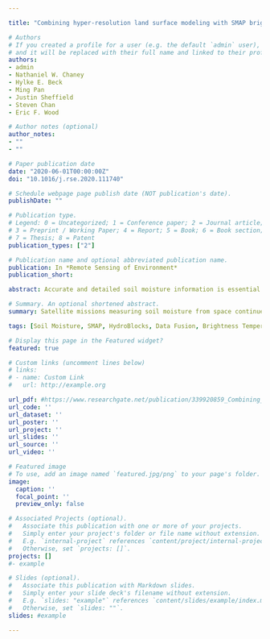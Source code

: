 ```yaml
---

title: "Combining hyper-resolution land surface modeling with SMAP brightness temperatures to obtain 30-m soil moisture estimates"

# Authors
# If you created a profile for a user (e.g. the default `admin` user), write the username (folder name) here 
# and it will be replaced with their full name and linked to their profile.
authors:
- admin
- Nathaniel W. Chaney
- Hylke E. Beck
- Ming Pan
- Justin Sheffield
- Steven Chan
- Eric F. Wood

# Author notes (optional)
author_notes:
- ""
- ""

# Paper publication date
date: "2020-06-01T00:00:00Z"
doi: "10.1016/j.rse.2020.111740"

# Schedule webpage page publish date (NOT publication's date).
publishDate: ""

# Publication type.
# Legend: 0 = Uncategorized; 1 = Conference paper; 2 = Journal article;
# 3 = Preprint / Working Paper; 4 = Report; 5 = Book; 6 = Book section;
# 7 = Thesis; 8 = Patent
publication_types: ["2"]

# Publication name and optional abbreviated publication name.
publication: In *Remote Sensing of Environment*
publication_short:  

abstract: Accurate and detailed soil moisture information is essential for, among other things, irrigation, drought and flood prediction, water resources management, and field-scale (i.e., tens of m) decision making. Recent satellite missions measuring soil moisture from space continue to improve the availability of soil moisture information. However, the utility of these satellite products is limited by the large footprint of the microwave sensors. This study presents a merging framework that combines a hyper-resolution land surface model (LSM), a radiative transfer model (RTM), and a Bayesian scheme to merge and downscale coarse resolution remotely sensed hydrological variables to a 30-m spatial resolution. The framework is based on HydroBlocks, an LSM that solves the field-scale spatial heterogeneity of land surface processes through interacting hydrologic response units (HRUs). The framework was demonstrated for soil moisture by coupling HydroBlocks with the Tau-Omega RTM used in the Soil Moisture Active Passive (SMAP) mission. The brightness temperature from the HydroBlocks-RTM and SMAP L3 were merged to obtain updated 30-m soil moisture. We validated the downscaled soil moisture estimates at four experimental watersheds with dense in-situ soil moisture networks in the United States and obtained overall high correlations (> 0.81) and good mean KGE score (0.56). The downscaled product captures the spatial and temporal soil moisture dynamics better than SMAP L3 and L4 product alone at both field and watershed scales. Our results highlight the value of hyper-resolution modeling to bridge the gap between coarse-scale satellite retrievals and field-scale hydrological applications

# Summary. An optional shortened abstract.
summary: Satellite missions measuring soil moisture from space continue to improve the availability of soil moisture information. However, the utility of these satellite products is limited by the large footprint of the microwave sensors. This study presents a merging framework that combines a hyper-resolution land surface model (LSM), a radiative transfer model (RTM), and a Bayesian scheme to merge and downscale coarse resolution remotely sensed hydrological variables to a 30-m spatial resolution. The framework is based on [HydroBlocks](https://waterai.earth/hydroblocks/), an LSM that solves the field-scale spatial heterogeneity of land surface processes through interacting hydrologic response units (HRUs). Our approach was demonstrated for soil moisture by coupling HydroBlocks with the Tau-Omega RTM used in the Soil Moisture Active Passive (SMAP) mission. The brightness temperature from the HydroBlocks-RTM and SMAP L3 were merged to obtain updated 30-m resolution soil moisture estimates.

tags: [Soil Moisture, SMAP, HydroBlocks, Data Fusion, Brightness Temperature, Land Surface Modeling]

# Display this page in the Featured widget?
featured: true

# Custom links (uncomment lines below)
# links:
# - name: Custom Link
#   url: http://example.org

url_pdf: #https://www.researchgate.net/publication/339920859_Combining_hyper-resolution_land_surface_modeling_with_SMAP_brightness_temperatures_to_obtain_30-m_soil_moisture_estimates
url_code: ''
url_dataset: ''
url_poster: ''
url_project: ''
url_slides: ''
url_source: ''
url_video: ''

# Featured image
# To use, add an image named `featured.jpg/png` to your page's folder. 
image:
  caption: ''
  focal_point: ''
  preview_only: false

# Associated Projects (optional).
#   Associate this publication with one or more of your projects.
#   Simply enter your project's folder or file name without extension.
#   E.g. `internal-project` references `content/project/internal-project/index.md`.
#   Otherwise, set `projects: []`.
projects: [] 
#- example

# Slides (optional).
#   Associate this publication with Markdown slides.
#   Simply enter your slide deck's filename without extension.
#   E.g. `slides: "example"` references `content/slides/example/index.md`.
#   Otherwise, set `slides: ""`.
slides: #example

---
```


